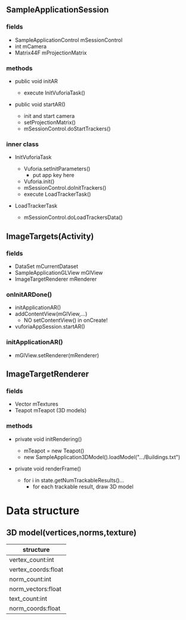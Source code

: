 ## SampleApplicationSession

### fields

- SampleApplicationControl mSessionControl
- int mCamera
- Matrix44F mProjectionMatrix

### methods

- public void initAR
	- execute InitVuforiaTask()

- public void startAR()
	- init and start camera
	- setProjectionMatrix()
	- mSessionControl.doStartTrackers()
	
### inner class

- InitVuforiaTask
	- Vuforia.setInitParameters()
		- put app key here
	- Vuforia.init()
	- mSessionControl.doInitTrackers()
	- execute LoadTrackerTask()

- LoadTrackerTask
	- mSessionControl.doLoadTrackersData()
	
## ImageTargets(Activity)

### fields

- DataSet mCurrentDataset
- SampleApplicationGLView mGlView
- ImageTargetRenderer mRenderer

### onInitARDone()

- initApplicationAR()
- addContentView(mGlView,...)
	- NO setContentView() in onCreate!
- vuforiaAppSession.startAR()

### initApplicationAR()

- mGlView.setRenderer(mRenderer)

## ImageTargetRenderer

### fields

- Vector<Texture> mTextures
- Teapot mTeapot (3D models)

### methods

- private void initRendering()
	- mTeapot = new Teapot()
	- new SampleApplication3DModel().loadModel(".../Buildings.txt")

- private void renderFrame()
	- for i in state.getNumTrackableResults()...
		- for each trackable result, draw 3D model
		
# Data structure

## 3D model(vertices,norms,texture)

| structure		        |
| --------------------- |
| vertex_count:int      |
| vertex_coords:float   |
| norm_count:int        |
| norm_vectors:float    |
| text_count:int        |
| norm_coords:float     |

